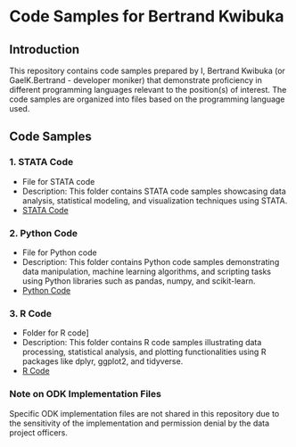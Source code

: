 # Code Samples for Bertrand Kwibuka

## Introduction

This repository contains code samples prepared by I, Bertrand Kwibuka (or GaelK.Bertrand - developer moniker) that demonstrate proficiency in different programming languages relevant to the position(s) of interest. The code samples are organized into files based on the programming language used.

## Code Samples

### 1. STATA Code

- File for STATA code
- Description: This folder contains STATA code samples showcasing data analysis, statistical modeling, and visualization techniques using STATA.
- [STATA Code](https://github.com/GaelKBertrand/Code-for-economics-projects/blob/main/Code%20samples%20(R%2C%20STATA%2C%20Python)%20-%20DIME%20WB/Bertrand_Kwibuka.do)

### 2. Python Code

- File for Python code
- Description: This folder contains Python code samples demonstrating data manipulation, machine learning algorithms, and scripting tasks using Python libraries such as pandas, numpy, and scikit-learn.
- [Python Code](https://github.com/GaelKBertrand/Code-for-economics-projects/blob/main/Code%20samples%20(R%2C%20STATA%2C%20Python)%20-%20DIME%20WB/Bertrand_Kwibuka.ipynb)

### 3. R Code

- Folder for R code]
- Description: This folder contains R code samples illustrating data processing, statistical analysis, and plotting functionalities using R packages like dplyr, ggplot2, and tidyverse.
- [R Code](https://github.com/GaelKBertrand/Code-for-economics-projects/blob/main/Code%20samples%20(R%2C%20STATA%2C%20Python)%20-%20DIME%20WB/Bertrand_Kwibuka.R)

### Note on ODK Implementation Files

Specific ODK implementation files are not shared in this repository due to the sensitivity of the implementation and permission denial by the data project officers.
